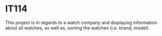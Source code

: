 # IT114
This project is in regards to a watch company and displaying information about all watches, as well as, sorting the watches (i.e. brand, model).
